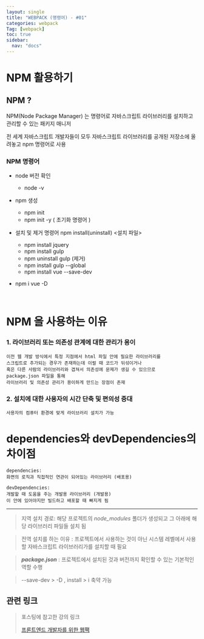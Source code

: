 ```yaml
---
layout: single
title: "WEBPACK (명령어) - #01"
categories: webpack
Tag: [webpack]
toc: true
sidebar:
  nav: "docs"
---
```


# NPM 활용하기

## NPM ?
<p>
NPM(Node Package Manager) 는 명령어로 자바스크립트 라이브러리를 설치하고 관리할 수 있는 패키지 매니저

전 세계 자바스크립트 개발자들이 모두 자바스크립트 라이브러리를 공개된 저장소에 올려놓고 npm 명령어로 사용
</p>


### NPM 명령어
* node 버전 확인
  * node -v
  
* npm 생성
  * npm init
  * npm init -y ( 초기화 명령어 )
* 설치 및 제거 명령어 npm install(uninstall) <설치 파일>
  * npm install jquery
  * npm install gulp
  * npm uninstall gulp (제거)
  * npm install gulp --global
  * npm install vue --save-dev
* npm i vue -D

<br>

# NPM 을 사용하는 이유
### 1. 라이브러리 또는 의존성 관계에 대한 관리가 용이
```
이전 웹 개발 방식에서 특정 지점에서 html 파일 안에 필요한 라이브러리를 
스크립트로 추가되는 경우가 존재하는데 이럴 때 코드가 뒤섞이거나 
혹은 다른 사람의 라이브러리와 겹쳐서 의존성에 문제가 생길 수 있으므로 
package.json 파일을 통해 
라이브러리 및 의존성 관리가 용이하게 만드는 장점이 존재
```

### 2. 설치에 대한 사용자의 시간 단축 및 편의성 증대

```
사용자의 컴퓨터 환경에 맞게 라이브러리 설치가 가능
```

# dependencies와 devDependencies의 차이점
```
dependencies:
화면의 로직과 직접적인 연관이 되어있는 라이브러리 (배포용)

devDependencies:
개발할 때 도움을 주는 개발용 라이브러리 (개발용)
이 안에 있어야지만 빌드하고 배포할 때 빠지게 됨
```

---
> 지역 설치 경로: 해당 프로젝트의 *node_modules* 폴더가 생성되고 그 아래에 해당 라이브러리 파일들 설치 됨

> 전역 설치를 하는 이유 : 프로젝트에서 사용하는 것이 아닌 시스템 레벨에서 사용할 자바스크립트 라이브러리가를 설치할 때 필요

> ***package.json*** : 프로젝트에서 설치된 것과 버전까지 확인할 수 있는 기본적인 역할 수행

> --save-dev > -D , install > i 축약 가능

## 관련 링크

> 포스팅에 참고한 강의 링크
>
> [프론트엔드 개발자를 위한 웹팩](https://joshua1988.github.io/webpack-guide/build/npm-module-install.html#npm-%EC%84%A4%EC%B9%98-%EB%AA%85%EB%A0%B9%EC%96%B4)
